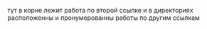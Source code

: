 тут в корне лежит работа по второй ссылке и в директориях расположенны и пронумерованны работы по другим ссылкам
